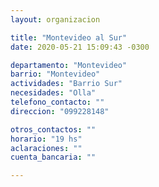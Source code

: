 ```yaml
---
layout: organizacion

title: "Montevideo al Sur"
date: 2020-05-21 15:09:43 -0300

departamento: "Montevideo"
barrio: "Montevideo"
actividades: "Barrio Sur"
necesidades: "Olla"
telefono_contacto: ""
direccion: "099228148"

otros_contactos: ""
horario: "19 hs"
aclaraciones: ""
cuenta_bancaria: ""

---
```

